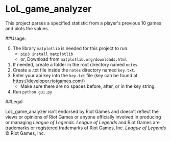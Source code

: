 LoL_game_analyzer
===============

This project parses a specified statistic from a player's previous 10 games and plots the values.

##Usage:

0. The library `matplotlib` is needed for this project to run.
	* `pip3 install matplotlib`
	* or, Download from `matplotlib.org/downloads.html`
1. If needed, create a folder in the root directory named `notes`.
2. Create a .txt file inside the `notes` directory named `key.txt`.
3. Enter your api key into the `key.txt` file (key can be found at https://developer.riotgames.com/)
   * Make sure there are no spaces before, after, or in the key string.
4. Run `python gui.py`


##Legal

LoL_game_analyzer isn’t endorsed by Riot Games and doesn’t reflect the views or opinions of Riot Games or anyone officially involved in producing or managing *League of Legends*. *League of Legends* and Riot Games are trademarks or registered trademarks of Riot Games, Inc. *League of Legends* © Riot Games, Inc.
